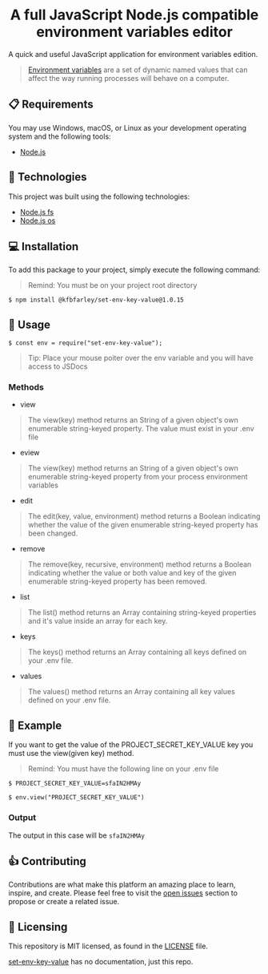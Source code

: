 <h1 align="center">
      <br>A full JavaScript Node.js compatible environment variables editor
  <br/>
</h1>

A quick and useful JavaScript application for environment variables edition.

> [Environment variables](http://en.wikipedia.org/wiki/Environment_variable) are a set of dynamic named values that can affect the way running processes will behave on a computer.

## 📋 Requirements

You may use Windows, macOS, or Linux as your development operating system and the following tools:

-  [Node.js](https://nodejs.org/en/download/) 

## 🚀 Technologies

This project was built using the following technologies:

-  [Node.js fs](https://nodejs.org/api/fs.html)
-  [Node.js os](https://nodejs.org/api/os.html)

## 💻 Installation

To add this package to your project, simply execute the following command:

> Remind: You must be on your project root directory

```
$ npm install @kfbfarley/set-env-key-value@1.0.15
```

## 🔎 Usage

```
$ const env = require("set-env-key-value");
```

> Tip: Place your mouse poiter over the env variable and you will have access to JSDocs

### Methods
* view
> The view(key) method returns an String of a given object's own enumerable string-keyed property. The value must exist in your .env file
* eview
> The view(key) method returns an String of a given object's own enumerable string-keyed property from your process environment variables
* edit
> The edit(key, value, environment) method returns a Boolean indicating whether the value of the given enumerable string-keyed property has been changed. 
* remove
> The remove(key, recursive, environment) method returns a Boolean indicating whether the value or both value and key of the given enumerable string-keyed property has been removed. 
* list
> The list() method returns an Array containing string-keyed properties and it's value inside an array for each key. 
* keys
> The keys() method returns an Array containing all keys defined on your .env file. 
* values
> The values() method returns an Array containing all key values defined on your .env file.

## 📏 Example

If you want to get the value of the PROJECT_SECRET_KEY_VALUE key you must use the view(given key) method.

> Remind: You must have the following line on your .env file

```
$ PROJECT_SECRET_KEY_VALUE=sfaIN2HMAy
```

```
$ env.view("PROJECT_SECRET_KEY_VALUE")
```
### Output
The output in this case will be `sfaIN2HMAy`

## 👍 Contributing

Contributions are what make this platform an amazing place to learn, inspire, and create. Please feel free to visit the [open issues](https://github.com/kfbfarley/set-env-key-value/issues) section to propose or create a related issue.

## 📄 Licensing

This repository is MIT licensed, as found in the [LICENSE][l] file.

[set-env-key-value](https://github.com/kfbfarley/set-env-key-value) has no documentation, just this repo.

[l]: https://github.com/kfbfarley/set-env-key-value/blob/master/LICENSE